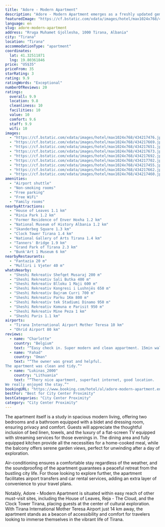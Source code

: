 ```yaml
---
title: "Adore - Modern Apartment"
description: "Adore - Modern Apartment emerges as a freshly updated gem in the heart of Tirana, boasting proximity to iconic landmarks such as Skanderbeg Square, the Former Residence of Enver Hoxha, and Rinia Park."
featuredImage: "https://cf.bstatic.com/xdata/images/hotel/max1024x768/434217476.jpg?k=e39fd720635c3bdc8af92b7044bbce8124c0f696c191623ac9439c113df4ea3a&o=&hp=1"
language: en
slug: adore-modern-apartment
address: "Rruga Muhamet Gjollesha, 1000 Tirana, Albania"
city: "Tirana"
location: "Tirana"
accommodationType: "apartment"
coordinates:
  lat: 41.32511871
  lng: 19.80361846
price: "US$35"
priceFrom: 35
starRating: 3
rating: 9.9
ratingWords: "Exceptional"
numberOfReviews: 20
ratings:
  overall: 9.9
  location: 9.8
  cleanliness: 10
  facilities: 10
  value: 10
  comfort: 9.6
  staff: 9.9
  wifi: 10
images:
  - "https://cf.bstatic.com/xdata/images/hotel/max1024x768/434217476.jpg?k=e39fd720635c3bdc8af92b7044bbce8124c0f696c191623ac9439c113df4ea3a&o=&hp=1"
  - "https://cf.bstatic.com/xdata/images/hotel/max1024x768/434217669.jpg?k=9e137976eedc85dbcae0ba7d5cd72e0344a9e129f3d37fef2d47823b268dad9c&o=&hp=1"
  - "https://cf.bstatic.com/xdata/images/hotel/max1024x768/434217651.jpg?k=bba710a94ae6cea3c9c0909c8ea8fb508c3f84a545e96175a6915f6796645fd8&o=&hp=1"
  - "https://cf.bstatic.com/xdata/images/hotel/max1024x768/434217673.jpg?k=09afb5f8925ea5711e87aa6ddebe83509bec1f5236f9c7311dad814297e7d639&o=&hp=1"
  - "https://cf.bstatic.com/xdata/images/hotel/max1024x768/434217692.jpg?k=53ba4267f77042f6f7134b739d8c0e0cace968cd927e3b424ef31d48f04cdb5b&o=&hp=1"
  - "https://cf.bstatic.com/xdata/images/hotel/max1024x768/434217702.jpg?k=17d8ded61ec9b0e68ccebdac6fc29474b58901a876415a61c9d45a6836764052&o=&hp=1"
  - "https://cf.bstatic.com/xdata/images/hotel/max1024x768/434217455.jpg?k=91cbd7824cd086ca4c7d7694b083328fb37f653702514118dfb2c0902a66e83d&o=&hp=1"
  - "https://cf.bstatic.com/xdata/images/hotel/max1024x768/434217662.jpg?k=344294246aa1463a566752a6f4b21aeef11a66febf5f2aaaed2fd6679c133779&o=&hp=1"
  - "https://cf.bstatic.com/xdata/images/hotel/max1024x768/434217460.jpg?k=5af71a8b05680568ce0369969c40e6d1e2a46dd79b2f61ad6d46be3249181fc8&o=&hp=1"
amenities:
  - "Airport shuttle"
  - "Non-smoking rooms"
  - "Free parking"
  - "Free WiFi"
  - "Family rooms"
nearbyAttractions:
  - "House of Leaves 1.1 km"
  - "Rinia Park 1.2 km"
  - "Former Residence of Enver Hoxha 1.2 km"
  - "National Museum of History Albania 1.2 km"
  - "Skanderbeg Square 1.3 km"
  - "Clock Tower Tirana 1.4 km"
  - "National Gallery of Arts Tirana 1.4 km"
  - "Tanners' Bridge 1.9 km"
  - "Grand Park of Tirana 2.3 km"
  - "Bunk'Art 1 Museum 6 km"
nearbyRestaurants:
  - "Fantazia 20 m"
  - "Mulliri i Vjeter 40 m"
whatsNearby:
  - "Sheshi Rekreativ Shefqet Musaraj 200 m"
  - "Sheshi Rekreativ Sali Butka 400 m"
  - "Sheshi Rekreativ Blloku 1 Maji 600 m"
  - "Sheshi Rekreativ Kongresi i Lushnjës 650 m"
  - "Sheshi Rekreativ Bajram Curri 700 m"
  - "Sheshi Rekreativ Parku 1Km 800 m"
  - "Sheshi Rekreativ tek Stadiumi Dinamo 950 m"
  - "Sheshi Rekreativ Komuna e Parisit 950 m"
  - "Sheshi Rekreativ Mine Peza 1 km"
  - "Sheshi Paris 1.1 km"
airports:
  - "Tirana International Airport Mother Teresa 10 km"
  - "Ohrid Airport 80 km"
reviews:
  - name: "Charlotte"
    country: "Belgium"
    text: "“Easy check in. Super modern and clean appartment. 15min walk to the centre of Tirana.”"
  - name: "Fahad"
    country: "Oman"
    text: "“The owner was great and helpful.
The apartment was clean and tidy.”"
  - name: "Lukinas_2000"
    country: "Lithuania"
    text: "“Thery nice apartment, superfast internet, good location.
We really enjoyed the stay.”"
bookingURL: "https://www.booking.com/hotel/al/adore-modern-apartment.en-gb.html?aid=8035640"
bestFor: "Best for City Center Proximity"
bestCategories: "City Center Proximity"
category: "City Center Proximity"
---
```


The apartment itself is a study in spacious modern living, offering two bedrooms and a bathroom equipped with a bidet and dressing room, ensuring privacy and comfort. Guests will appreciate the thoughtful inclusion of bed linen, towels, and the luxury of a flat-screen TV equipped with streaming services for those evenings in. The dining area and fully equipped kitchen provide all the necessities for a home-cooked meal, while the balcony offers serene garden views, perfect for unwinding after a day of exploration.

Air-conditioning ensures a comfortable stay regardless of the weather, and the soundproofing of the apartment guarantees a peaceful retreat from the bustling city life. For those looking to explore further, the apartment facilitates airport transfers and car rental services, adding an extra layer of convenience to your travel plans.

Notably, Adore - Modern Apartment is situated within easy reach of other must-visit sites, including the House of Leaves, Reja - The Cloud, and the Clock Tower Tirana, placing guests at the center of cultural exploration. With Tirana International Mother Teresa Airport just 14 km away, the apartment stands as a beacon of accessibility and comfort for travelers looking to immerse themselves in the vibrant life of Tirana.